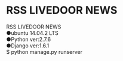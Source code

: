 # RSS LIVEDOOR NEWS
RSS LIVEDOOR NEWS<br>
●ubuntu 14.04.2 LTS<br>
●Python ver:2.7.6<br>
●Django ver:1.6.1<br>
$ python manage.py runserver

